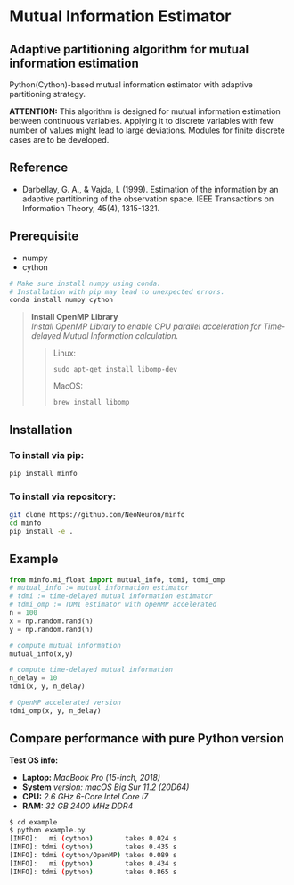 # Mutual Information Estimator

## Adaptive partitioning algorithm for mutual information estimation

Python(Cython)-based mutual information estimator with adaptive partitioning strategy.

**ATTENTION:** This algorithm is designed for mutual information estimation between continuous variables. Applying it to discrete variables with few number of values might lead to large deviations. Modules for finite discrete cases are to be developed. 

## Reference

- Darbellay, G. A., & Vajda, I. (1999). Estimation of the information by an adaptive partitioning of the observation space. IEEE Transactions on Information Theory, 45(4), 1315-1321.

## Prerequisite

- numpy
- cython

```bash
# Make sure install numpy using conda. 
# Installation with pip may lead to unexpected errors.
conda install numpy cython 
```


> **Install OpenMP Library** \
> *Install OpenMP Library to enable CPU parallel acceleration for Time-delayed Mutual Information calculation.*
> > Linux:
> > ```
> > sudo apt-get install libomp-dev
> > ```
> > MacOS:
> > ```
> > brew install libomp
> >```
> 

## Installation

### To install via pip:

```bash
pip install minfo
```

### To install via repository:

```bash
git clone https://github.com/NeoNeuron/minfo
cd minfo
pip install -e .
```

## Example

```python
from minfo.mi_float import mutual_info, tdmi, tdmi_omp
# mutual_info := mutual information estimator
# tdmi := time-delayed mutual information estimator
# tdmi_omp := TDMI estimator with openMP accelerated
n = 100
x = np.random.rand(n)
y = np.random.rand(n)

# compute mutual information
mutual_info(x,y)

# compute time-delayed mutual information
n_delay = 10
tdmi(x, y, n_delay)

# OpenMP accelerated version
tdmi_omp(x, y, n_delay)
```

## Compare performance with pure Python version

**Test OS info:**
- **Laptop:** *MacBook Pro (15-inch, 2018)*
- **System** *version: macOS Big Sur 11.2 (20D64)*
- **CPU:** *2.6 GHz 6-Core Intel Core i7*
- **RAM:** *32 GB 2400 MHz DDR4*

```bash
$ cd example
$ python example.py
[INFO]:   mi (cython)        takes 0.024 s
[INFO]: tdmi (cython)        takes 0.435 s
[INFO]: tdmi (cython/OpenMP) takes 0.089 s
[INFO]:   mi (python)        takes 0.434 s
[INFO]: tdmi (python)        takes 0.865 s
```
